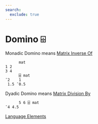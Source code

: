 ```yaml
---
search:
  exclude: true
---
```

<h1 class="heading"><span class="name">Domino</span> <span class="command">⌹</span></h1>

Monadic Domino means
[Matrix Inverse Of](../primitive-functions/matrix-inverse.md)
```apl
      mat
1 2
3 4
      ⌹ mat
¯2    1
 1.5 ¯0.5
```

Dyadic Domino means
[Matrix Division By](../primitive-functions/matrix-divide.md)
```apl
      5 6 ⌹ mat
¯4 4.5
```
[Language Elements](./language-elements.md)


